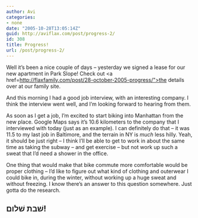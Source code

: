 ```yaml
---
author: Avi
categories:
- none
date: "2005-10-28T13:05:14Z"
guid: http://aviflax.com/post/progress-2/
id: 308
title: Progress!
url: /post/progress-2/
---
```

Well it&#8217;s been a nice couple of days &#8211; yesterday we signed a lease for our new apartment in Park Slope! Check out <a href=http://flaxfamily.com/post/28-october-2005-progress/">the details</a> over at our family site.

And this morning I had a good job interview, with an interesting company. I think the interview went well, and I&#8217;m looking forward to hearing from them.

As soon as I get a job, I&#8217;m excited to start biking into Manhattan from the new place. Google Maps says it&#8217;s 10.6 kilometers to the company that I interviewed with today (just as an example). I can definitely do that &#8211; it was 11.5 to my last job in Baltimore, and the terrain in NY is _much_ less hilly. Yeah, it should be just right &#8211; I think I&#8217;ll be able to get to work in about the same time as taking the subway &#8211; and get exercise &#8211; but not work up such a sweat that I&#8217;d need a shower in the office.

One thing that would make that bike commute more comfortable would be proper clothing &#8211; I&#8217;d like to figure out what kind of clothing and outerwear I could bike in, during the winter, without working up a huge sweat and without freezing. I know there&#8217;s an answer to this question somewhere. Just gotta do the research.

## שׁבת שׁלום!